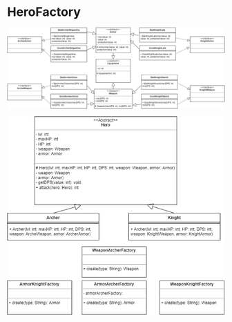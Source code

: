 # HeroFactory
![UML1](https://github.com/Stepan255/HeroFactory/blob/master/img/les2_1.drawio.png)

![UML2](https://github.com/Stepan255/HeroFactory/blob/master/img/les2.drawio.png)
